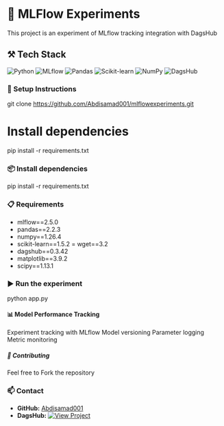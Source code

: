 # 🔬 MLFlow Experiments
This project is an experiment of MLflow tracking integration with DagsHub

## ⚒️ Tech Stack
![Python](https://img.shields.io/badge/python-3.9.0-blue)
![MLflow](https://img.shields.io/badge/mlflow-2.5.0-blue)
![Pandas](https://img.shields.io/badge/pandas-2.2.3-blue)
![Scikit-learn](https://img.shields.io/badge/scikit--learn-1.5.2-blue)
![NumPy](https://img.shields.io/badge/numpy-1.26.4-blue)
![DagsHub](https://img.shields.io/badge/dagshub-0.3.42-blue)

### 🚀 Setup Instructions

git clone https://github.com/Abdisamad001/mlflowexperiments.git

# Install dependencies
pip install -r requirements.txt

### 📦 Install dependencies
pip install -r requirements.txt

### 📋 Requirements
- mlflow==2.5.0
- pandas==2.2.3
- numpy==1.26.4
- scikit-learn==1.5.2
= wget==3.2
- dagshub==0.3.42
- matplotlib==3.9.2
- scipy==1.13.1
  
### ▶️ Run the experiment
  python app.py

#### 📊 Model Performance Tracking
Experiment tracking with MLflow
Model versioning
Parameter logging
Metric monitoring

##### 🤝 Contributing
Feel free to Fork the repository



### 📫 Contact
- **GitHub:** [Abdisamad001](https://github.com/Abdisamad001)
- **DagsHub:** [![View Project](https://img.shields.io/badge/View_Project-DagsHub-blue)](https://dagshub.com/Abdisamad001/mlflowexperments)
